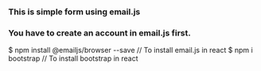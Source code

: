 ### This is simple form using email.js
### You have to create an account in email.js first.
$ npm install @emailjs/browser --save // To install email.js in react
$ npm i bootstrap // To install bootstrap in react
